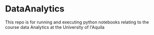 # DataAnalytics
This repo is for running and executing python notebooks relating to the course data Analytics at the University of l'Aquila
